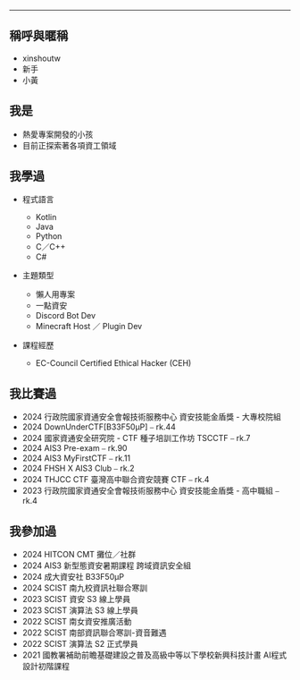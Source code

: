 ***

## 稱呼與暱稱
- xinshoutw
- 新手
- 小黃

## 我是
- 熱愛專案開發的小孩
- 目前正探索著各項資工領域

[//]: # (- 有點懶，但是很努力)
[//]: # (- 有點笨，但是很聰明)
[//]: # (- 有點瘋，但是很理智)
[//]: # (- 有點傻，但是很有趣)
[//]: # (- 有點狂，但是很溫柔)
[//]: # (- 有點狠，但是很善良)
[//]: # (- 有點狡，但是很單純)
[//]: # (- 有點狗，但是很忠誠)
[//]: # (- 有點狼，但是很溫暖)
[//]: # (- 有點狸，但是很可愛)
[//]: # (- 有點狐，但是很聰明 )
[//]: # (- 有點狸，但是很機智)

## 我學過
- 程式語言
    - Kotlin
    - Java
    - Python
    - C／C++
    - C#

- 主題類型
    - 懶人用專案
    - 一點資安
    - Discord Bot Dev
    - Minecraft Host ／ Plugin Dev

- 課程經歷
    - EC-Council Certified Ethical Hacker (CEH)

## 我比賽過
- 2024 行政院國家資通安全會報技術服務中心 資安技能金盾獎 - 大專校院組
- 2024 DownUnderCTF\[B33F50μP\] ⎯ rk.44
- 2024 國家資通安全研究院 - CTF 種子培訓工作坊 TSCCTF ⎯ rk.7
- 2024 AIS3 Pre-exam ⎯ rk.90
- 2024 AIS3 MyFirstCTF ⎯ rk.11
- 2024 FHSH X AIS3 Club ⎯ rk.2
- 2024 THJCC CTF 臺灣高中聯合資安競賽 CTF ⎯ rk.4
- 2023 行政院國家資通安全會報技術服務中心 資安技能金盾獎 - 高中職組 ⎯ rk.4

## 我參加過
- 2024 HITCON CMT 攤位／社群
- 2024 AIS3 新型態資安暑期課程 跨域資訊安全組
- 2024 成大資安社 B33F50μP
- 2024 SCIST 南九校資訊社聯合寒訓
- 2023 SCIST 資安 S3 線上學員
- 2023 SCIST 演算法 S3 線上學員
- 2022 SCIST 南女資安推廣活動
- 2022 SCIST 南部資訊聯合寒訓-資音難遇
- 2022 SCIST 演算法 S2 正式學員 
- 2021 國教署補助前瞻基礎建設之普及高級中等以下學校新興科技計畫 AI程式設計初階課程

